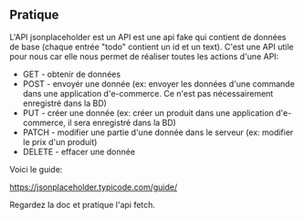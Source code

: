 ## Pratique

L'API jsonplaceholder est un API est une api fake qui contient de données de base (chaque entrée "todo" contient un id et un text).
C'est une API utile pour nous car elle nous permet de réaliser toutes les actions d'une API:

- GET - obtenir de données
- POST - envoyér une donnée (ex: envoyer les données d'une commande dans une application d'e-commerce. Ce n'est pas nécessairement enregistré dans la BD)
- PUT - créer une donnée (ex: créer un produit dans une application d'e-commerce, il sera enregistré dans la BD)
- PATCH - modifier une partie d'une donnée dans le serveur (ex: modifier le prix d'un produit)
- DELETE - effacer une donnée

Voici le guide:

https://jsonplaceholder.typicode.com/guide/

Regardez la doc et pratique l'api fetch.
